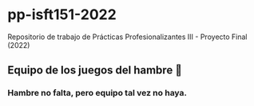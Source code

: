 # pp-isft151-2022
Repositorio de trabajo de Prácticas Profesionalizantes III - Proyecto Final (2022)

## Equipo de los juegos del hambre 🍔
### Hambre no falta, pero equipo tal vez no haya.
